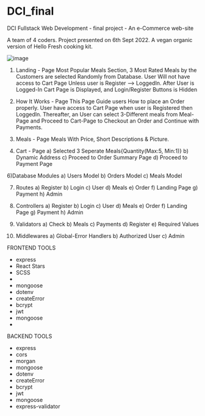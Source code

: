 # DCI_final
DCI Fullstack Web Development - final project - An e-Commerce web-site

A team of 4 coders. Project presented on 6th Sept 2022. 
A vegan organic version of Hello Fresh cooking kit.

![image](https://user-images.githubusercontent.com/89987800/197616462-e5773170-c190-4af1-8882-300ea76e222d.png)


1) Landing - Page
Most Popular Meals Section, 3 Most Rated Meals by the Customers are selected Randomly from Database.
User Will not have access to Cart Page Unless user is Register --> LoggedIn.
After User is Logged-In Cart Page is Displayed, and Login/Register Buttons is Hidden

2) How It Works - Page
This Page Guide users How to place an Order properly. User have access to Cart Page when user is Registered then LoggedIn. 
Thereafter, an User can select 3-Different meals from Meal-Page and Proceed to Cart-Page to Checkout an Order and Continue with Payments.

3) Meals - Page
Meals With Price, Short Descriptions & Picture.

5) Cart - Page
  a) Selected 3 Seperate Meals{Quantity(Max:5, Min:1)}
  b) Dynamic Address
  c) Proceed to Order Summary Page
  d) Proceed to Payment Page
  
6)Database Modules
 a) Users Model
 b) Orders Model
 c) Meals Model
 
7) Routes
 a) Register 
 b) Login
 c) User 
 d) Meals
 e) Order
 f) Landing Page
 g) Payment
 h) Admin

8) Controllers
 a) Register 
 b) Login
 c) User 
 d) Meals
 e) Order
 f) Landing Page
 g) Payment
 h) Admin
 
9) Validators
 a) Check
 b) Meals
 c) Payments
 d) Register
 e) Required Values
 
10) Middlewares
 a) Global-Error Handlers
 b) Authorized User
 c) Admin
 
FRONTEND TOOLS
- express 
- React Stars
- SCSS
- 
- mongoose 
- dotenv
- createError
- bcrypt
- jwt 
- mongoose
- 
   
   
BACKEND TOOLS
- express 
- cors 
- morgan
- mongoose 
- dotenv
- createError
- bcrypt
- jwt 
- mongoose
- express-validator



